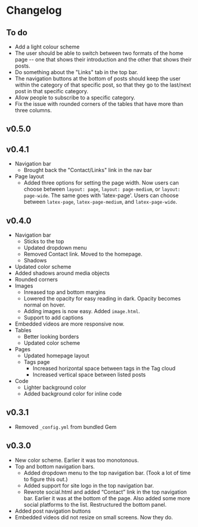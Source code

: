 # Changelog

## To do
*   Add a light colour scheme
*   The user should be able to switch between two formats of the home page -- one that shows their introduction and the other that shows their posts.
*   Do something about the "Links" tab in the top bar. 
*   The navigation buttons at the bottom of posts should keep the user within the category of that specific post, so that they go to the last/next post in that specific category.
*   Allow people to subscribe to a specific category.
*   Fix the issue with rounded corners of the tables that have more than three columns.

## v0.5.0

## v0.4.1
-   Navigation bar
    -   Brought back the "Contact/Links" link in the nav bar
-   Page layout
    -   Added three options for setting the page width. Now users can choose between `layout: page`, `layout: page-medium`, or `layout: page-wide`. The same goes with 'latex-page'. Users can choose between `latex-page`, `latex-page-medium`, and `latex-page-wide`.

## v0.4.0
-   Navigation bar
    -   Sticks to the top
    -   Updated dropdown menu
    -   Removed Contact link. Moved to the homepage.
    -   Shadows
-   Updated color scheme
-   Added shadows around media objects
-   Rounded corners
-   Images
    -   Inreased top and bottom margins
    -   Lowered the opacity for easy reading in dark. Opacity becomes normal on hover.
    -   Adding images is now easy. Added `image.html`.
    -   Support to add captions
-   Embedded videos are more responsive now.
-   Tables
    -   Better looking borders
    -   Updated color scheme
-   Pages    
    -   Updated homepage layout
    -   Tags page
        -   Increased horizontal space between tags in the Tag cloud
        -   Increased vertical space between listed posts
-   Code 
    -   Lighter background color
    -   Added background color for inline code

## v0.3.1
-   Removed `_config.yml` from bundled Gem

## v0.3.0
-   New color scheme. Earlier it was too monotonous.
-   Top and bottom navigation bars.
    -   Added dropdown menu to the top navigation bar. (Took a lot of time to figure this out.)
    -   Added support for site logo in the top navigation bar.
    -   Rewrote social.html and added “Contact” link in the top navigation bar. Earlier it was at the bottom of the page. Also added some more social platforms to the list.
Restructured the bottom panel.
-   Added post navigation buttons
-   Embedded videos did not resize on small screens. Now they do.




